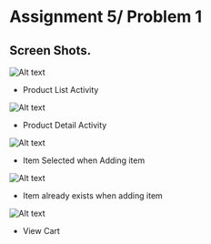 # Assignment 5/ Problem 1

## Screen Shots.

![Alt text](screenshots/1.png)

- Product List Activity

![Alt text](screenshots/2.png)

- Product Detail Activity

![Alt text](screenshots/3.png)

- Item Selected when Adding item

![Alt text](screenshots/4.png)

- Item already exists when adding item

![Alt text](screenshots/5.png)

- View Cart